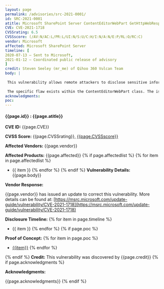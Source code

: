 ```yaml
---
layout: page
permalink: /advisories/src-2021-0001/
id: SRC-2021-0001
atitle: Microsoft SharePoint Server ContentEditorWebPart GetHttpWebResponse Server-Side Request Forgery Information Disclosure Vulnerability
CVE: CVE-2021-1718
CVSSrating: 6.5
CVSSscore: (/AV:N/AC:L/PR:L/UI:N/S:U/C:H/I:N/A:N/E:P/RL:O/RC:C)
vendor: Microsoft
affected: Microsoft SharePoint Server
timeline: [
2020-07-13 – Sent to Microsoft,
2021-01-12 – Coordinated public release of advisory
]
credit: Steven Seeley (mr_me) of Qihoo 360 Vulcan Team
body: |
 
 This vulnerability allows remote attackers to disclose sensitive information on affected installations of SharePoint Server. Authentication is required to exploit this vulnerability.
 
 The specific flaw exists within the ContentEditorWebPart class. The issue results from the lack of proper validation of the user-supplied ContentLink property. An attacker can leverage this vulnerability to execute arbitrary web requests to protected resources and disclose server responses.
acknowledgments:
poc:
---
```


#### **{{page.id}} : {{page.atitle}}**

**CVE ID:**
{{page.CVE}}

**CVSS Score:**
{{page.CVSSrating}}, [{{page.CVSSscore}}](https://nvd.nist.gov/vuln-metrics/cvss/v3-calculator?vector={{page.CVSSscore}})

**Affected Vendors:**
{{page.vendor}}

**Affected Products:**
{{page.affected}}
{% if page.affectedlist %}
{% for item in page.affectedlist %}
  - {{ item }}
{% endfor %}
{% endif %}
**Vulnerability Details:**
{{page.body}}

**Vendor Response:**

{{page.vendor}} has issued an update to correct this vulnerability. More details can be found at: [https://msrc.microsoft.com/update-guide/vulnerability/CVE-2021-1718](https://msrc.microsoft.com/update-guide/vulnerability/CVE-2021-1718)

**Disclosure Timeline:**
{% for item in page.timeline %}
  - {{ item }}
{% endfor %}
{% if page.poc %}

**Proof of Concept:**
{% for item in page.poc %}
  - [{{item}}]({{item}})
{% endfor %}

{% endif %}
**Credit:**
This vulnerability was discovered by {{page.credit}}
{% if page.acknowledgments %}

**Acknowledgments:**

{{page.acknowledgments}}
{% endif %}
